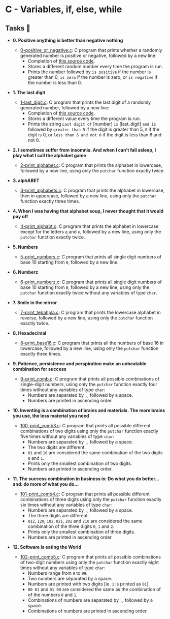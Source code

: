 # C - Variables, if, else, while



## Tasks :page_with_curl:

* **0. Positive anything is better than negative nothing**
  * [0-positive_or_negative.c](./0-positive_or_negative.c): C program that prints whether
  a randomly generated number is positive or negative, followed by a new line:
    * Completion of [this source code](https://github.com/holbertonschool/0x01.c/blob/master/0-positive_or_negative_c).
    * Stores a different random number every time the program is run.
    * Prints the number followed by `is positive` if the number is greater than 0, `is zero` if the number is zero, or `is negative` if the number is less than 0.

* **1. The last digit**
  * [1-last_digit.c](./1-last_digit.c): C program that prints the last digit of a
  randomly generated number, followed by a new line:
    * Completion of [this source code](https://github.com/holbertonschool/0x01.c/blob/master/1-last_digit_c).
    * Stores a different value every time the program is run.
    * Prints the string `Last digit of` [number] `is` [last_digit] `and is` followed
    by `greater than 5` if the digit is greater than 5, `0` if the digit is 0, or
    `less than 6 and not 0` if the digit is less than 6 and not 0.

* **2. I sometimes suffer from insomnia. And when I can't fall asleep, I play what I call the alphabet game**
  * [2-print_alphabet.c](./2-print_alphabet.c): C program that prints the alphabet in
  lowercase, followed by a new line, using only the `putchar` function exactly twice.

* **3. alphABET**
  * [3-print_alphabets.c](./3-print_alphabets.c): C program that prints the alphabet in
  lowercase, then in uppercase, followed by a new line, using only the `putchar`
  function exactly three times.

* **4. When I was having that alphabet soup, I never thought that it would pay off**
  * [4-print_alphabt.c](./4-print_alphabt.c): C program that prints the alphabet in lowercase
  except for the letters `q` and `e`, followed by a new line, using only the `putchar`
  function exactly twice.

* **5. Numbers**
  * [5-print_numbers.c](./5-print_numbers.c): C program that prints all single digit numbers
  of base 10 starting from `0`, followed by a new line.

* **6. Numberz**
  * [6-print_numberz.c](./6-print_numberz.c): C program that prints all single digit numbers
  of base 10 starting from `0`, followed by a new line, using only the `putchar` function
  exactly twice without any variables of type `char`.

* **7. Smile in the mirror**
  * [7-print_tebahpla.c](./7-print_tebahpla.c): C program that prints the lowercase alphabet
  in reverse, followed by a new line, using only the `putchar` function exactly twice.

* **8. Hexadecimal**
  * [8-print_base16.c](./8-print_base16.c): C program that prints all the numbers of base
  16 in lowercase, followed by a new line, using only the `putchar` function exactly three
  times.

* **9. Patience, persistence and perspiration make an unbeatable combination for success**
  * [9-print_comb.c](./9-print_comb.c): C program that prints all possible combinations of
  single-digit numbers, using only the `putchar` function exactly four times without any
  variables of type `char`:
    * Numbers are separated by `,`, followed by a space.
    * Numbers are printed in ascending order.

* **10. Inventing is a combination of brains and materials. The more brains you use, the less material you need**
  * [100-print_comb3.c](./100-print_comb3.c): C program that prints all possible different
  combinations of two digits using only the `putchar` function exactly five times without any
  variables of type `char`:
    * Numbers are separated by `,`, followed by a space.
    * The two digits are different.
    * `01` and `10` are considered the same combination of the two digits `0` and `1`.
    * Prints only the smallest combination of two digits.
    * Numbers are printed in ascending order.

* **11. The success combination in business is: Do what you do better... and: do more of what you do...**
  * [101-print_comb4.c](./101-print_comb4.c): C program that prints all possible different
  combinations of three digits using only the `putchar` function exactly six times without
  any variables of type `char`:
    * Numbers are separated by `,`, followed by a space.
    * The three digits are different.
    * `012`, `120`, `102`, `021`, `201` and `210` are considered the same combination of the three digits `0`, `1` and `2`.
    * Prints only the smallest combination of three digits.
    * Numbers are printed in ascending order.

* **12. Software is eating the World**
  * [102-print_comb5.c](./102-print_comb5.c): C program that prints all possible combinations
  of two-digit numbers using only the `putchar` function exactly eight times without any
  variables of type `char`:
    * Numbers range from `0` to `99`.
    * Two numbers are separated by a space.
    * Numbers are printed with two digits [ie. `1` is printed as `01`].
    * `00 01` and `01 00` are considered the same as the combination of of the numbers `0` and `1`.
    * Combinations of numbers are separated by `,`, followed by a space.
    * Combinations of numbers are printed in ascending order.
